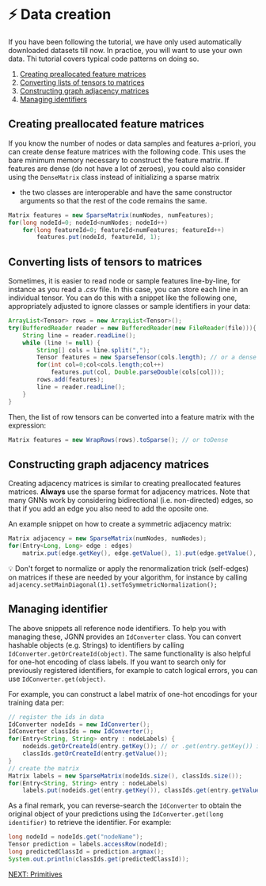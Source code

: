# :zap: Data creation

If you have been following the tutorial, we have only used automatically downloaded datasets till now.
In practice, you will want to use your own data. Thi tutorial covers typical code patterns on doing so.

1. [Creating preallocated feature matrices](#creating-preallocated-feature-matrices)
2. [Converting lists of tensors to matrices](#converting-lists-of-tensors=to-matrices)
3. [Constructing graph adjacency matrices](#constructing-graph-adjacency-matrices)
4. [Managing identifiers](#managing-identifiers)

## Creating preallocated feature matrices
If you know the number of nodes or data samples and features a-priori, you can create
dense feature matrices with the following code. This uses the bare minimum memory necessary
to construct the feature matrix. If features are dense (do not have a lot of zeroes), 
you could also consider using the `DenseMatrix` class instead of initializing a sparse matrix
- the two classes are interoperable and have the same constructor arguments
 so that the rest of the code remains the same.

```java
Matrix features = new SparseMatrix(numNodes, numFeatures);
for(long nodeId=0; nodeId<numNodes; nodeId++)
	for(long featureId=0; featureId<numFeatures; featureId++)
		features.put(nodeId, featureId, 1);
```

## Converting lists of tensors to matrices
Sometimes, it is easier to read node or sample features line-by-line, for instance as you
read a *.csv* file. In this case, you can store each line in an individual tensor. You 
can do this with a snippet like the following one, appropriately adjusted to ignore
classes or sample identifiers in your data:

```java
ArrayList<Tensor> rows = new ArrayList<Tensor>();
try(BufferedReader reader = new BufferedReader(new FileReader(file))){
	String line = reader.readLine();
	while (line != null) {
		String[] cols = line.split(",");
		Tensor features = new SparseTensor(cols.length); // or a dense tensor
		for(int col=0;col<cols.length;col++)
			features.put(col, Double.parseDouble(cols[col]));
		rows.add(features);
		line = reader.readLine();
	}
}
```

Then, the list of row tensors can be converted into a feature matrix with the expression:

```java
Matrix features = new WrapRows(rows).toSparse(); // or toDense
```

## Constructing graph adjacency matrices
Creating adjacency matrices is similar to creating preallocated features matrices. 
**Always** use the sparse format for adjacency matrices.
Note that many GNNs work by considering bidirectional (i.e. non-directed) edges,
so that if you add an edge you also need to add the oposite one.

An example snippet on how to create a symmetric adjacency matrix:

```java
Matrix adjacency = new SparseMatrix(numNodes, numNodes);
for(Entry<Long, Long> edge : edges)
	matrix.put(edge.getKey(), edge.getValue(), 1).put(edge.getValue(), edge.getKey(), 1);
```

:bulb: Don't forget to normalize or apply the renormalization trick (self-edges) on matrices 
if these are needed by your algorithm, for instance by calling `adjacency.setMainDiagonal(1).setToSymmetricNormalization();`

## Managing identifier
The above snippets all reference node identifiers. To help you with managing these, JGNN
provides an `IdConverter` class. You can convert hashable objects (e.g. Strings) to identifiers
by calling `IdConverter.getOrCreateId(object)`. The same functionality is also helpful 
for one-hot encoding of class labels. If you want to search only for previously registered identifiers, 
for example to catch logical errors, you can use `IdConverter.get(object)`.

For example, you can construct a label matrix of one-hot encodings for your training data per:

```java
// register the ids in data
IdConverter nodeIds = new IdConverter();
IdConverter classIds = new IdConverter();
for(Entry<String, String> entry : nodeLabels) {
	nodeids.getOrCreateId(entry.getKey()); // or .get(entry.getKey()) if reusing nodeIds of feature loading
	classIds.getOrCreateId(entry.getValue());
}
// create the matrix
Matrix labels = new SparseMatrix(nodeIds.size(), classIds.size());
for(Entry<String, String> entry : nodeLabels) 
	labels.put(nodeids.get(entry.getKey()), classIds.get(entry.getValue()), 1);
```

As a final remark, you can reverse-search the `IdConverter` to obtain the original object of your
predictions using the `IdConverter.get(long identifier)` to retrieve the identifier. For example:

```java
long nodeId = nodeIds.get("nodeName");
Tensor prediction = labels.accessRow(nodeId);
long predictedClassId = prediction.argmax();
System.out.println(classIds.get(predictedClassId));
```



[NEXT: Primitives](Primitives.md)